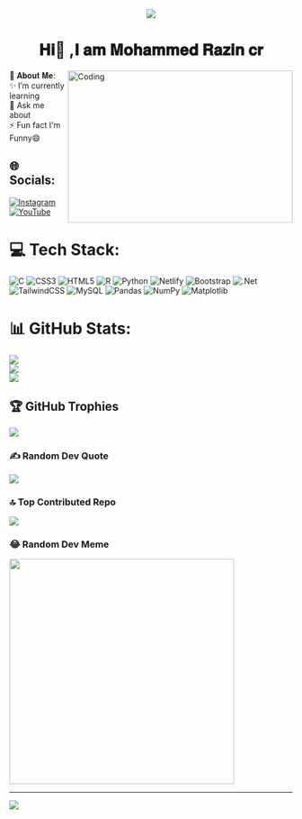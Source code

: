 <div align="center"><img src="https://github.com/Razin00/Razin00/blob/main/coding-banner.png">  </div>
<h1 align="center">𝐇𝐢👋 ,𝐈 𝐚𝐦 𝐌𝐨𝐡𝐚𝐦𝐦𝐞𝐝 𝐑𝐚𝐳𝐢𝐧 𝐜𝐫</h1>
<img align="right" alt="Coding" width="400" height="270" src="https://media.tenor.com/rePDfDWO3XoAAAAd/hacking.gif">
 💫 𝐀𝐛𝐨𝐮𝐭 𝐌𝐞:
<br>✨ I’m currently learning<br>💬 Ask me about<br>⚡ Fun fact I'm Funny😄


## 🌐 Socials:
[![Instagram](https://img.shields.io/badge/Instagram-%23E4405F.svg?logo=Instagram&logoColor=white)](https://instagram.com/mohammed_razin_c.r?igshid=aWNscmVhZHY2czZ6) [![YouTube](https://img.shields.io/badge/YouTube-%23FF0000.svg?logo=YouTube&logoColor=white)](https://youtube.com/@rko-official) 

# 💻 Tech Stack:
![C](https://img.shields.io/badge/c-%2300599C.svg?style=for-the-badge&logo=c&logoColor=white) ![CSS3](https://img.shields.io/badge/css3-%231572B6.svg?style=for-the-badge&logo=css3&logoColor=white) ![HTML5](https://img.shields.io/badge/html5-%23E34F26.svg?style=for-the-badge&logo=html5&logoColor=white) ![R](https://img.shields.io/badge/r-%23276DC3.svg?style=for-the-badge&logo=r&logoColor=white) ![Python](https://img.shields.io/badge/python-3670A0?style=for-the-badge&logo=python&logoColor=ffdd54) ![Netlify](https://img.shields.io/badge/netlify-%23000000.svg?style=for-the-badge&logo=netlify&logoColor=#00C7B7) ![Bootstrap](https://img.shields.io/badge/bootstrap-%238511FA.svg?style=for-the-badge&logo=bootstrap&logoColor=white) ![.Net](https://img.shields.io/badge/.NET-5C2D91?style=for-the-badge&logo=.net&logoColor=white) ![TailwindCSS](https://img.shields.io/badge/tailwindcss-%2338B2AC.svg?style=for-the-badge&logo=tailwind-css&logoColor=white) ![MySQL](https://img.shields.io/badge/mysql-%2300000f.svg?style=for-the-badge&logo=mysql&logoColor=white) ![Pandas](https://img.shields.io/badge/pandas-%23150458.svg?style=for-the-badge&logo=pandas&logoColor=white) ![NumPy](https://img.shields.io/badge/numpy-%23013243.svg?style=for-the-badge&logo=numpy&logoColor=white) ![Matplotlib](https://img.shields.io/badge/Matplotlib-%23ffffff.svg?style=for-the-badge&logo=Matplotlib&logoColor=black)
# 📊 GitHub Stats:
![](https://github-readme-stats.vercel.app/api?username=Razin00&theme=radical&hide_border=false&include_all_commits=true&count_private=false)<br/>
![](https://github-readme-streak-stats.herokuapp.com/?user=Razin00&theme=radical&hide_border=false)<br/>
![](https://github-readme-stats.vercel.app/api/top-langs/?username=Razin00&theme=radical&hide_border=false&include_all_commits=true&count_private=false&layout=compact)

## 🏆 GitHub Trophies
![](https://github-profile-trophy.vercel.app/?username=Razin00&theme=radical&no-frame=false&no-bg=true&margin-w=4)

### ✍️ Random Dev Quote
![](https://quotes-github-readme.vercel.app/api?type=horizontal&theme=radical)

### 🔝 Top Contributed Repo
![](https://github-contributor-stats.vercel.app/api?username=Razin00&limit=5&theme=dark&combine_all_yearly_contributions=true)

### 😂 Random Dev Meme
<img src='https://randommeme-five.vercel.app/' style="height: 400px;"/>

---
[![](https://visitcount.itsvg.in/api?id=Razin00&icon=0&color=0)](https://visitcount.itsvg.in)

<!-- Proudly created with GPRM ( https://gprm.itsvg.in ) -->

